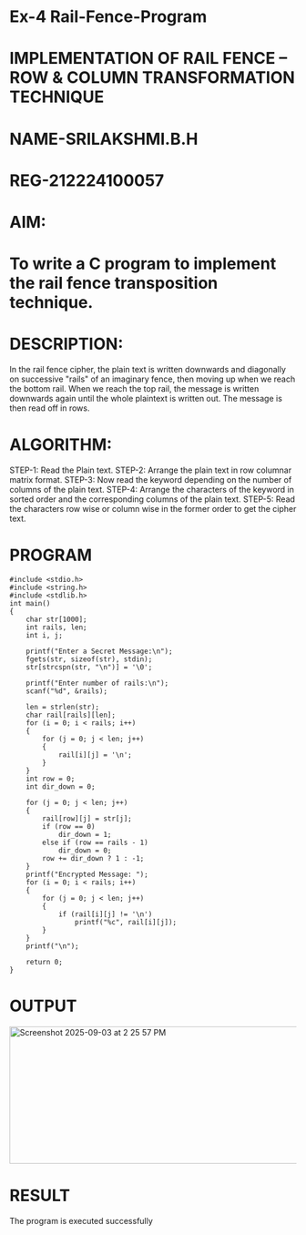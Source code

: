 # Ex-4 Rail-Fence-Program

# IMPLEMENTATION OF RAIL FENCE – ROW & COLUMN TRANSFORMATION TECHNIQUE
# NAME-SRILAKSHMI.B.H
# REG-212224100057

# AIM:

# To write a C program to implement the rail fence transposition technique.

# DESCRIPTION:

In the rail fence cipher, the plain text is written downwards and diagonally on successive "rails" of an imaginary fence, then moving up when we reach the bottom rail. When we reach the top rail, the message is written downwards again until the whole plaintext is written out. The message is then read off in rows.

# ALGORITHM:

STEP-1: Read the Plain text.
STEP-2: Arrange the plain text in row columnar matrix format.
STEP-3: Now read the keyword depending on the number of columns of the plain text.
STEP-4: Arrange the characters of the keyword in sorted order and the corresponding columns of the plain text.
STEP-5: Read the characters row wise or column wise in the former order to get the cipher text.

# PROGRAM

```
#include <stdio.h>
#include <string.h>
#include <stdlib.h>
int main()
{
    char str[1000];
    int rails, len;
    int i, j;

    printf("Enter a Secret Message:\n");
    fgets(str, sizeof(str), stdin);
    str[strcspn(str, "\n")] = '\0';

    printf("Enter number of rails:\n");
    scanf("%d", &rails);

    len = strlen(str);
    char rail[rails][len];
    for (i = 0; i < rails; i++)
    {
        for (j = 0; j < len; j++)
        {
            rail[i][j] = '\n';
        }
    }
    int row = 0;
    int dir_down = 0; 

    for (j = 0; j < len; j++)
    {
        rail[row][j] = str[j];
        if (row == 0)
            dir_down = 1;
        else if (row == rails - 1)
            dir_down = 0;
        row += dir_down ? 1 : -1;
    }
    printf("Encrypted Message: ");
    for (i = 0; i < rails; i++)
    {
        for (j = 0; j < len; j++)
        {
            if (rail[i][j] != '\n')
                printf("%c", rail[i][j]);
        }
    }
    printf("\n");

    return 0;
}
```
# OUTPUT

<img width="581" height="241" alt="Screenshot 2025-09-03 at 2 25 57 PM" src="https://github.com/user-attachments/assets/3a28d95c-508d-4cfc-b37a-726f4bc5357c" />

# RESULT

The program is executed successfully
